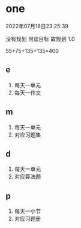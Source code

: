# one

2022年07月18日23:25:39

没有规划 何谈目标 故规划 1.0

55+75+135+135=400

## e

1. 每天一单元
2. 每天一作文

## m

1. 每天一单元
2. 对应习题集

## d

1. 每天一单元
2. 对应算法题

## p

1. 每天一小节
2. 对应习题册

